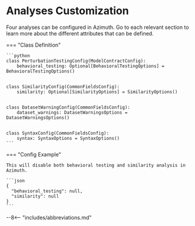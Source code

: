 # Analyses Customization

Four analyses can be configured in Azimuth. Go to each relevant section to learn more about the
different attributes that can be defined.

=== "Class Definition"

    ```python
    class PerturbationTestingConfig(ModelContractConfig):
        behavioral_testing: Optional[BehavioralTestingOptions] = BehavioralTestingOptions()


    class SimilarityConfig(CommonFieldsConfig):
        similarity: Optional[SimilarityOptions] = SimilarityOptions()


    class DatasetWarningConfig(CommonFieldsConfig):
        dataset_warnings: DatasetWarningsOptions = DatasetWarningsOptions()


    class SyntaxConfig(CommonFieldsConfig):
        syntax: SyntaxOptions = SyntaxOptions()
    ```

=== "Config Example"

    This will disable both behavioral testing and similarity analysis in Azimuth.

    ```json
    {
      "behavioral_testing": null,
      "similarity": null
    }
    ```

--8<-- "includes/abbreviations.md"
